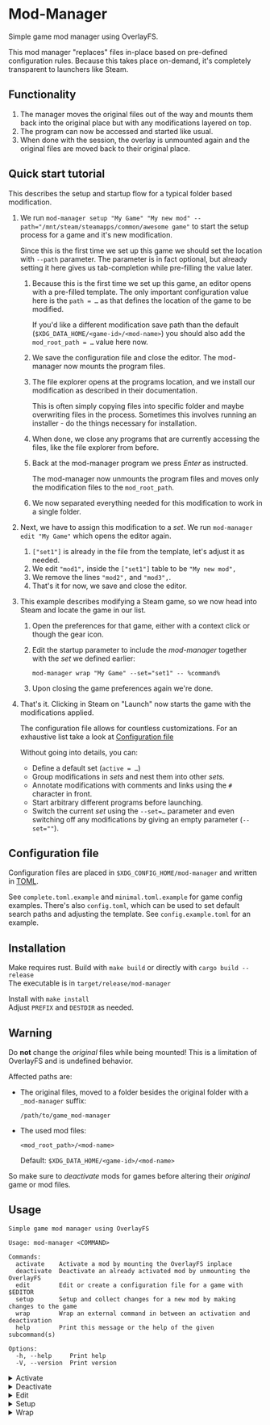 # Mod-Manager
Simple game mod manager using OverlayFS.

This mod manager "replaces" files in-place based on pre-defined configuration rules.
Because this takes place on-demand, it's completely transparent to launchers like Steam.

## Functionality
1. The manager moves the original files out of the way and mounts them back into the original place but with any modifications layered on top.
1. The program can now be accessed and started like usual.
1. When done with the session, the overlay is unmounted again and the original files are moved back to their original place.

## Quick start tutorial
This describes the setup and startup flow for a typical folder based modification.

1. We run `mod-manager setup "My Game" "My new mod" --path="/mnt/steam/steamapps/common/awesome game"` to start the setup process for a game and it's new modification.

    Since this is the first time we set up this game we should set the location with `--path` parameter.
    The parameter is in fact optional, but already setting it here gives us tab-completion while pre-filling the value later.
    1. Because this is the first time we set up this game, an editor opens with a pre-filled template.
        The only important configuration value here is the `path = …` as that defines the location of the game to be modified.

        If you'd like a different modification save path than the default (`$XDG_DATA_HOME/<game-id>/<mod-name>`) you should also add the `mod_root_path = …` value here now.
    1. We save the configuration file and close the editor.
        The mod-manager now mounts the program files.
    1. The file explorer opens at the programs location, and we install our modification as described in their documentation.

        This is often simply copying files into specific folder and maybe overwriting files in the process.
        Sometimes this involves running an installer - do the things necessary for installation.
    1. When done, we close any programs that are currently accessing the files, like the file explorer from before.
    1. Back at the mod-manager program we press *Enter* as instructed.

        The mod-manager now unmounts the program files and moves only the modification files to the `mod_root_path`.
    1. We now separated everything needed for this modification to work in a single folder.
1. Next, we have to assign this modification to a *set*.
    We run `mod-manager edit "My Game"` which opens the editor again.
    1. `["set1"]` is already in the file from the template, let's adjust it as needed.
    1. We edit `"mod1",` inside the `["set1"]` table to be `"My new mod",`
    1. We remove the lines `"mod2",` and `"mod3",`.
    1. That's it for now, we save and close the editor.
1. This example describes modifying a Steam game, so we now head into Steam and locate the game in our list.
    1. Open the preferences for that game, either with a context click or though the gear icon.
    1. Edit the startup parameter to include the *mod-manager* together with the *set* we defined earlier:

        `mod-manager wrap "My Game" --set="set1" -- %command%`
    1. Upon closing the game preferences again we're done.
1. That's it.
    Clicking in Steam on "Launch" now starts the game with the modifications applied.

    The configuration file allows for countless customizations.
    For an exhaustive list take a look at [Configuration file](#configuration-file)

    Without going into details, you can:
    * Define a default set (`active = …`)
    * Group modifications in *sets* and nest them into other *sets*.
    * Annotate modifications with comments and links using the `#` character in front.
    * Start arbitrary different programs before launching.
    * Switch the current *set* using the `--set=…` parameter and even switching off any modifications by giving an empty parameter (`--set=""`).

## Configuration file

Configuration files are placed in `$XDG_CONFIG_HOME/mod-manager` and written in [TOML](https://toml.io/en/latest).

See `complete.toml.example` and `minimal.toml.example` for game config examples.
There's also `config.toml`, which can be used to set default search paths and adjusting the template.
See `config.example.toml` for an example.

## Installation
Make requires rust.
Build with `make build` or directly with `cargo build --release`<br>
The executable is in `target/release/mod-manager`

Install with `make install`<br>
Adjust `PREFIX` and `DESTDIR` as needed.

## Warning

Do **not** change the *original* files while being mounted! This is a limitation of OverlayFS and is undefined behavior.

Affected paths are:
* The original files, moved to a folder besides the original folder with a `_mod-manager` suffix:<br>
  ~~~ text
  /path/to/game_mod-manager
  ~~~
* The used mod files:
  ~~~ text
  <mod_root_path>/<mod-name>
  ~~~
  Default: `$XDG_DATA_HOME/<game-id>/<mod-name>`

So make sure to *deactivate* mods for games before altering their *original* game or mod files.

## Usage

~~~
Simple game mod manager using OverlayFS

Usage: mod-manager <COMMAND>

Commands:
  activate    Activate a mod by mounting the OverlayFS inplace
  deactivate  Deactivate an already activated mod by unmounting the OverlayFS
  edit        Edit or create a configuration file for a game with $EDITOR
  setup       Setup and collect changes for a new mod by making changes to the game
  wrap        Wrap an external command in between an activation and deactivation
  help        Print this message or the help of the given subcommand(s)

Options:
  -h, --help     Print help
  -V, --version  Print version
~~~
<details><summary>Activate</summary>

~~~
Activate a mod by mounting the OverlayFS inplace

Usage: mod-manager activate [OPTIONS] [GAME]

Arguments:
  [GAME]  Identifier matching the config file

Options:
      --set <SET>  Override the "active_set" of the config file. Only applies when GAME is specified
      --writable   Mount with write access. Only applies when GAME is specified
  -h, --help       Print help
~~~
</details>
<details><summary>Deactivate</summary>

~~~
Deactivate an already activated mod by unmounting the OverlayFS

Usage: mod-manager deactivate [GAME]

Arguments:
  [GAME]  Identifier matching the config file

Options:
  -h, --help  Print help
~~~
</details>
<details><summary>Edit</summary>

~~~
Edit or create a configuration file for a game with $EDITOR

Usage: mod-manager edit <GAME>

Arguments:
  <GAME>  Identifier matching the config file. Can be a new identifier

Options:
      --path <PATH>  Populates the "path" variable in a new config file
  -h, --help  Print help
~~~
</details>
<details><summary>Setup</summary>

~~~
Setup and collect changes for a new mod by making changes to the game

Usage: mod-manager setup [OPTIONS] <GAME> <MOD>

Arguments:
  <GAME>  Identifier matching the config file. Can be a new identifier if PATH is also available.
  <MOD>   New identifier for the mod

Options:
      --path <PATH>  Creates a new config file for the game found in PATH
      --set <SET>    Override the "active_set" of the config file
  -h, --help         Print help
~~~

This directive is a bit special and needs some additional explanation. It is intended for single usage and simplifies the creation process of new configs or mods.

1. Two possibilities:
    * The config file doesn't exist yet:

        The configured `$EDITOR` opens with a pre-filled template.

        Make adjustments and save the file.
        Upon closing the editor the script continues.

        The `--path="/path/to/game/files"` argument is optional and will be inserted in the template mentioned above.
    * The config file exists already:

        For this directive the only required value in the config file is the `path = "/to/the/game"`.
1. Run `mod-manager setup <game-id> <new-mod-name>`
1. Now the changes can be made to the game, e.g. dropping files or folders into the game directory structure or executing an add-on installer.
1. When done press *Enter*, and you'll find only the changes (basically the plain mod) in the `<mod_root_path>/<mod-name>`<br>
    Defaults to `$XDG_DATA_HOME/<game-id>/<mod-name>`
1. You can now add `<mod-name>` in your configuration file to sets.
</details>
<details><summary>Wrap</summary>

~~~
Wrap an external command in between an activation and deactivation

Usage: mod-manager wrap [OPTIONS] <GAME> -- [COMMAND]...

Arguments:
  <GAME>        Identifier matching the config file
  [COMMAND]...  Command to wrap around to

Options:
      --set <SET>  Override the "active_set" of the config file
      --writable   Mount with write access
  -h, --help       Print help
~~~
</details>
